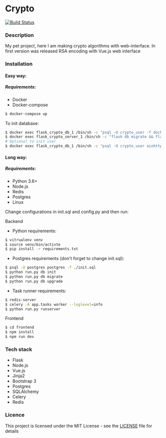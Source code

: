# Crypto

[![Build Status](https://travis-ci.org/BigBlackWolf/crypto.svg?branch=master)](https://travis-ci.org/BigBlackWolf/crypto)

### Description
My pet project, here I am making crypto algorithms with web-interface.
In first version was released RSA encoding with Vue.js web interface


### Installation

#### Easy way: 

##### Requirements:
* Docker
* Docker-compose

```bash
$ docker-compose up
```

To init database:
```bash
$ docker exec flask_crypto_db_1 /bin/sh -c "psql -U crypto_user -f docker-entrypoint-initdb.d/init.sql"
$ docker exec flask_crypto_server_1 /bin/sh -c "flask db migrate && flask db upgrade"
# Optional to init user
$ docker exec flask_crypto_db_1 /bin/sh -c "psql -U crypto_user aiohttp_crypto -c "INSERT INTO users(cookie) VALUES ('test');""
```

#### Long way:

##### Requirements:
* Python 3.6+
* Node.js 
* Redis
* Postgres 
* Linux


Change configurations in init.sql and config.py and then run:

Backend

* Python requirements:
```sh
$ vitrualenv venv
$ source venv/bin/activte
$ pip install -r requirements.txt
```

* Postgres requirements (don't forget to change init.sql):
```sh
$ psql -U postgres postgres -f ./init.sql
$ python run.py db init
$ python run.py db migrate
$ python run.py db upgrade
```

* Task runner requirements:
```sh
$ redis-server
$ celery -A app.tasks worker --loglevel=info
$ python run.py runserver
```

Frontend 

```sh
$ cd frontend 
$ npm install
$ npm run dev
```


### Tech stack

* Flask
* Node.js
* Vue.js
* Jinja2
* Bootstrap 3
* Postgres
* SQLAlchemy
* Celery
* Redis

### Licence

This project is licensed under the MIT License - see the [LICENSE](LICENSE) file for details

